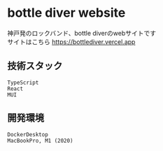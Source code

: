 # bottle diver website
神戸発のロックバンド、bottle diverのwebサイトです  
サイトはこちら https://bottlediver.vercel.app
## 技術スタック
`TypeScript`  
`React`  
`MUI`  
## 開発環境
`DockerDesktop`  
`MacBookPro, M1 (2020)`

